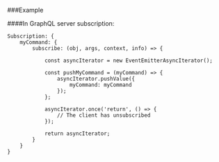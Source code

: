 ###Example

####In GraphQL server subscription:

	Subscription: {
		myCommand: {
			subscribe: (obj, args, context, info) => {

				const asyncIterator = new EventEmitterAsyncIterator();

				const pushMyCommand = (myCommand) => {
					asyncIterator.pushValue({
						myCommand: myCommand
					});
				};

				asyncIterator.once('return', () => {
					// The client has unsubscribed
				});

				return asyncIterator;
			}
		}
	}
